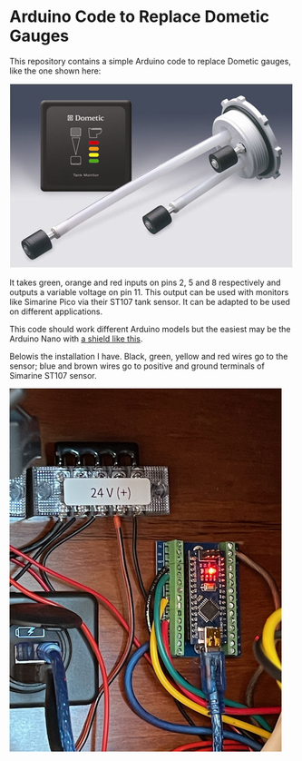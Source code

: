 # Arduino Code to Replace Dometic Gauges

This repository contains a simple Arduino code to replace Dometic gauges, like the one shown here:

![Dometic](./dometic.jpg)

It takes green, orange and red inputs on pins 2, 5 and 8 respectively and outputs a variable voltage on pin 11. This output can be used with monitors like Simarine Pico via their ST107 tank sensor. It can be adapted to be used on different applications.

This code should work different Arduino models but the easiest may be the Arduino Nano with [a shield like this](https://www.amazon.com/dp/B012EQSYE6).

Belowis the installation I have. Black, green, yellow and red wires go to the sensor; blue and brown wires go to positive and ground terminals of Simarine ST107 sensor.

![arduino](./arduino.jpg)

